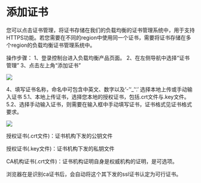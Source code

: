 # 添加证书

您可以点击证书管理，将证书存储在我们的负载均衡的证书管理系统中，用于支持HTTPS功能。若您需要在不同的region中使用同一个证书，需要将证书存储在多个region的负载均衡证书管理系统中。

操作步骤： 1、登录控制台进入负载均衡产品页面。 2、在左侧导航中选择“证书管理” 3、点击左上角“添加证书”

[![](https://docs.ucloud.cn/_media/network/ulb/%E6%B7%BB%E5%8A%A0%E8%AF%81%E4%B9%A61.png)](https://docs.ucloud.cn/_detail/network/ulb/%E6%B7%BB%E5%8A%A0%E8%AF%81%E4%B9%A61.png?id=network%3Aulb%3Acommon)

4、填写证书名称，命名中可包含中英文、数字以及‘-’‘\_’‘.’ 选择本地上传或手动输入证书 5.1、本地上传证书，选择您本地的授权证书，包括.crt文件与.key文件。 5.2、选择手动输入证书，则需要在输入框中手动填写证书，证书格式见证书格式要求。

[![](https://docs.ucloud.cn/_media/network/ulb/%E6%B7%BB%E5%8A%A0%E8%AF%81%E4%B9%A62.png)](https://docs.ucloud.cn/_detail/network/ulb/%E6%B7%BB%E5%8A%A0%E8%AF%81%E4%B9%A62.png?id=network%3Aulb%3Acommon)

授权证书\(.crt文件\)：证书机构下发的公钥文件

授权证书\(.key文件\)：证书机构下发的私钥文件

CA机构证书\(.crt文件\)：证书机构证明自身是权威机构的证明，是可选项。

浏览器在是识别ca证书后，会自动将这个其下发的ssl证书认定为可行证书。

